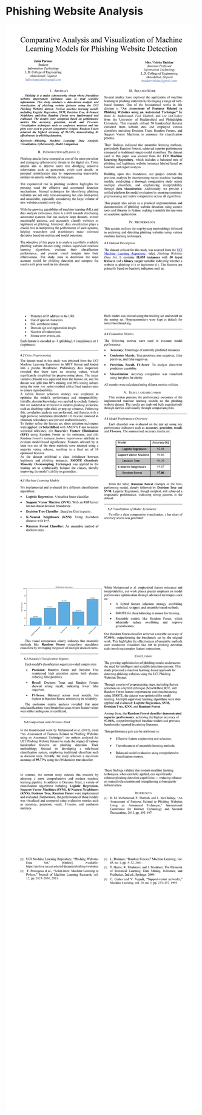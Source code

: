 # Phishing Website Analysis

![Page 1](images/PhishingWebsitePaper_page-0001.jpg)
![Page 2](images/PhishingWebsitePaper_page-0002.jpg)
![Page 3](images/PhishingWebsitePaper_page-0003.jpg)
![Page 4](images/PhishingWebsitePaper_page-0004.jpg)
